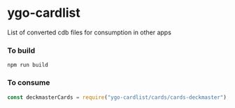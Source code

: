 # ygo-cardlist

List of converted cdb files for consumption in other apps

### To build

`npm run build`

### To consume

```js
const deckmasterCards = require("ygo-cardlist/cards/cards-deckmaster");
```
